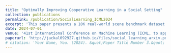 ```yaml
---
title: "Optimally Improving Cooperative Learning in a Social Setting"
collection: publications
permalink: /publication/SocialLearning_ICML2024
excerpt: 'This paper presents a 10K real-world scene benchmark dataset for 3D vision.'
date: 2024-07-01
venue: '41st International Conference on Machine Learning (ICML, to appear)'
paperurl: 'http://jackal092927.github.io/files/social_learning_arxiv.pdf'
# citation: 'Your Name, You. (2024). &quot;Paper Title Number 3.&quot; <i>GitHub Journal of Bugs</i>. 1(3).'
---
```

<!-- This paper generalizes the persistence algorithm to compute decompositions of multi-parameter persistence modules.  -->